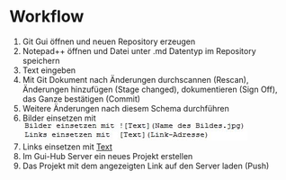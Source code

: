# Workflow
1. Git Gui öffnen und neuen Repository erzeugen
1. Notepad++ öffnen und Datei unter .md Datentyp im Repository speichern
1. Text eingeben
1. Mit Git Dokument nach Änderungen durchscannen (Rescan), Änderungen hinzufügen (Stage changed), dokumentieren (Sign Off), das Ganze bestätigen (Commit)
1. Weitere Änderungen nach diesem Schema durchführen
1. Bilder einsetzen mit ![Text](Bilder_und_Links.jpg)
1. Links einsetzen mit  [Text](Link-Adresse)
1. Im Gui-Hub Server ein neues Projekt erstellen 
1. Das Projekt mit dem angezeigten Link auf den Server laden (Push)
